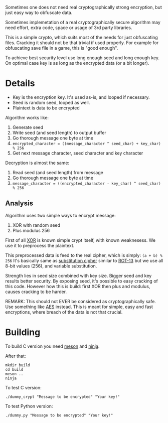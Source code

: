 Sometimes one does not need real cryptographically strong encryption,
but just easy way to obfuscate data.

Sometimes implemetation of a real cryptographically secure algorithm
may need effort, extra code, space or usage of 3rd party libraries.

This is a simple crypto, which suits most of the needs for just obfuscating files.
Cracking it should not be that trivial if used properly.
For example for obfuscating save file in a game, this is "good enough".

To achieve best security level use long enough seed and long enough key.
On optimal case key is as long as the encrypted data (or a bit longer).

# Details

 - Key is the encryption key. It's used as-is, and looped if necessary.
 - Seed is random seed, looped as well.
 - Plaintext is data to be encrypted

Algorithm works like:

 1. Generate seed
 2. Write seed (and seed length) to output buffer
 3. Go thorough message one byte at time
 4. `encrypted_character = ((message_character ^ seed_char) + key_char) % 256`
 5. Get next message character, seed character and key character

Decryption is almost the same:

 1. Read seed (and seed length) from message
 2. Go thorough message one byte at time
 3. `message_character = ((encrypted_character - key_char) ^ seed_char) % 256`

## Analysis

Algorithm uses two simple ways to encrypt message:

 1. XOR with random seed
 2. Plus modulus 256

First of all [XOR](https://en.wikipedia.org/wiki/XOR_cipher) is known simple crypt itself, with known weaknesess.
We use it to preprocess the plaintext.

This preprocessed data is feed to the real cipher, which is simply: `(a + b) % 256`
It's basically same as [substitution cipher](https://en.wikipedia.org/wiki/Substitution_cipher)
similar to [ROT-13](https://en.wikipedia.org/wiki/ROT13)
but we use all 8-bit values (256), and variable substitution.

Strength lies in seed size combined with key size. Bigger seed and key results better security.
By exposing seed, it's possible to easy cracking of this code.
However how this is build: first XOR then plus and modulus, causes cracking to be harder.

REMARK: This should not EVER be considered as cryptographically safe.
Use something like [AES](https://en.wikipedia.org/wiki/Advanced_Encryption_Standard) instead.
This is meant for simple, easy and fast encryptions, where breach of the data is not that crucial.

# Building

To build C version you need [meson](http://mesonbuild.com/) and [ninja](https://ninja-build.org/).

After that:

    mkdir build
    cd build
    meson ..
    ninja

To test C version:

    ./dummy_crypt "Message to be encrypted" "Your key!"

To test Python version:

    ./dummy.py "Message to be encrypted" "Your key!"
